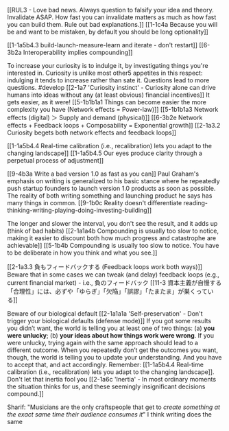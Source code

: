 [[RUL3 - Love bad news. Always question to falsify your idea and theory. Invalidate ASAP. How fast you can invalidate matters as much as how fast you can build them. Rule out bad explanations.]]
	[[1-1c4a Because you will be and want to be mistaken, by default you should be long optionality]]

[[1-1a5b4.3 build-launch-measure-learn and iterate - don't restart]]
	[[6-3b2a Interoperability implies compounding]]

To increase your curiosity is to indulge it, by investigating things you're interested in. Curiosity is unlike most other5 appetites in this respect: indulging it tends to increase rather than sate it. Questions lead to more questions. #develop 
	[[2-1a7 'Curiosity instinct' - Curiosity alone can drive humans into ideas without any (at least obvious) financial incentives]]
		It gets easier, as it were!
			[[5-1b1b1a1 Things can become easier the more complexity you have (Network effects = Power-law)]]
				[[5-1b1b1a3 Network effects (digital) ＞ Supply and demand (physical)]]
					[[6-3b2e Network effects + Feedback loops + Composability = Exponential growth]]
						[[2-1a3.2 Curiosity begets both network effects and feedback loops]]

[[1-1a5b4.4 Real-time calibration (i.e., recalibration) lets you adapt to the changing landscape]]
	[[1-1a5b4.5 Our eyes produce clarity through a perpetual process of adjustment]]

[[9-4b3a Write a bad version 1.0 as fast as you can]]
	Paul Graham's emphasis on writing is generalized to his basic stance where he repeatedly push startup founders to launch version 1.0 products as soon as possible. The reality of both writing something and launching product he says has many things in common.
		[[9-1b0c Reality doesn't differentiate reading-thinking-writing-playing-doing-investing-building]]

The longer and slower the interval, you don't see the result, and it adds up (think of bad habits)
	[[2-1a1a4b Compounding is usually too slow to notice, making it easier to discount both how much progress and catastrophe are achievable]]
	[[5-1b4b Compounding is usually too slow to notice. You have to be deliberate in how you think and what you see.]]

[[2-1a3.3 負もフィードバックする (Feedback loops work both ways)]]
	Beware that in some cases we can tweak (and delay) feedback loops (e.g., current financial market) - i.e., 負のフィードバック
		[[11-3 資本主義が自慢する「合理性」には、必ずや「ゆらぎ」「欠陥」「誤謬」「たまたま」が巣くっている]]

Beware of our biological default
	[[2-1a1a1a 'Self-preservation' - Don't trigger your biological defaults (defense mode)]]
		If you got some results you didn’t want, the world is telling you at least one of two things: (a) **you were unlucky**; (b) **your ideas about how things work were wrong**. If you were unlucky, trying again with the same approach should lead to a different outcome. When you repeatedly don’t get the outcomes you want, though, the world is telling you to update your understanding. And you have to accept that, and act accordingly. Remember: [[1-1a5b4.4 Real-time calibration (i.e., recalibration) lets you adapt to the changing landscape]].
			Don't let that inertia fool you
				[[2-1a6c 'Inertia' - In most ordinary moments the situation thinks for us, and these seemingly insignificant decisions compound.]]

Sharif: "Musicians are the only craftspeople that get to _create something at the exact same time their audience consumes it_"
	I think writing does the same
